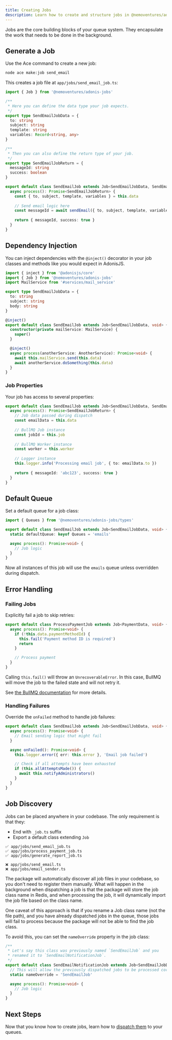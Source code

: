 ```yaml
---
title: Creating Jobs
description: Learn how to create and structure jobs in @nemoventures/adonis-jobs
---
```


Jobs are the core building blocks of your queue system. They encapsulate the work that needs to be done in the background.

## Generate a Job

Use the Ace command to create a new job:

```bash
node ace make:job send_email
```

This creates a job file at `app/jobs/send_email_job.ts`:

```typescript
import { Job } from '@nemoventures/adonis-jobs'

/**
 * Here you can define the data type your job expects.
 */
export type SendEmailJobData = {
  to: string
  subject: string
  template: string
  variables: Record<string, any>
}

/**
 * Then you can also define the return type of your job.
 */
export type SendEmailJobReturn = {
  messageId: string
  success: boolean
}

export default class SendEmailJob extends Job<SendEmailJobData, SendEmailJobReturn> {
  async process(): Promise<SendEmailJobReturn> {
    const { to, subject, template, variables } = this.data
    
    // Send email logic here
    const messageId = await sendEmail({ to, subject, template, variables })
    
    return { messageId, success: true }
  }
}
```

## Dependency Injection

You can inject dependencies with the `@inject()` decorator in your job classes and methods like you would expect in AdonisJS.

```typescript
import { inject } from '@adonisjs/core'
import { Job } from '@nemoventures/adonis-jobs'
import MailService from '#services/mail_service'

export type SendEmailJobData = {
  to: string
  subject: string
  body: string
}

@inject()
export default class SendEmailJob extends Job<SendEmailJobData, void> {
  constructor(private mailService: MailService) {
    super()
  }

  @inject()
  async process(anotherService: AnotherService): Promise<void> {
    await this.mailService.send(this.data)
    await anotherService.doSomething(this.data)
  }
}
```

### Job Properties

Your job has access to several properties:

```typescript
export default class SendEmailJob extends Job<SendEmailJobData, SendEmailJobReturn> {
  async process(): Promise<SendEmailJobReturn> {
    // Job data passed during dispatch
    const emailData = this.data
    
    // BullMQ Job instance
    const jobId = this.job
    
    // BullMQ Worker instance
    const worker = this.worker
    
    // Logger instance
    this.logger.info('Processing email job', { to: emailData.to })
    
    return { messageId: 'abc123', success: true }
  }
}
```

## Default Queue

Set a default queue for a job class:

```typescript
import { Queues } from '@nemoventures/adonis-jobs/types'

export default class SendEmailJob extends Job<SendEmailJobData, void> {
  static defaultQueue: keyof Queues = 'emails'

  async process(): Promise<void> {
    // Job logic
  }
}
```

Now all instances of this job will use the `emails` queue unless overridden during dispatch.

## Error Handling

### Failing Jobs

Explicitly fail a job to skip retries:

```typescript
export default class ProcessPaymentJob extends Job<PaymentData, void> {
  async process(): Promise<void> {
    if (!this.data.paymentMethodId) {
      this.fail('Payment method ID is required')
      return
    }

    // Process payment
  }
}
```

Calling `this.fail()` will throw an `UnrecoverableError`. In this case, BullMQ will move the job to the failed state and will not retry it.

See [the BullMQ documentation](https://docs.bullmq.io/patterns/stop-retrying-jobs) for more details.

### Handling Failures

Override the `onFailed` method to handle job failures:

```typescript
export default class SendEmailJob extends Job<SendEmailJobData, void> {
  async process(): Promise<void> {
    // Email sending logic that might fail
  }

  async onFailed(): Promise<void> {
    this.logger.error({ err: this.error }, 'Email job failed')

    // Check if all attempts have been exhausted
    if (this.allAttemptsMade()) {
      await this.notifyAdministrators()
    }
  }
}
```

## Job Discovery

Jobs can be placed anywhere in your codebase. The only requirement is that they:
- End with `_job.ts` suffix
- Export a default class extending `Job`

```
✅ app/jobs/send_email_job.ts
✅ app/jobs/process_payment_job.ts
✅ app/jobs/generate_report_job.ts

❌ app/jobs/send_email.ts
❌ app/jobs/email_sender.ts
```

The package will automatically discover all job files in your codebase, so you don't need to register them manually. What will happen in the background when dispatching a job is that the package will store the job class name in Redis, and when processing the job, it will dynamically import the job file based on the class name.

One caveat of this approach is that if you rename a Job class name (not the file path), and you have already dispatched jobs in the queue, those jobs will fail to process because the package will not be able to find the job class. 

To avoid this, you can set the `nameOverride` property in the job class:

```typescript
/**
 * Let's say this class was previously named `SendEmailJob` and you 
 * renamed it to `SendEmailNotificationJob`.
 */
export default class SendEmailNotificationJob extends Job<SendEmailJobData, void> {
  // This will allow the previously dispatched jobs to be processed correctly
  static nameOverride = 'SendEmailJob' 

  async process(): Promise<void> {
    // Job logic
  }
}
```

## Next Steps

Now that you know how to create jobs, learn how to [dispatch them](/guides/dispatching-jobs) to your queues.

